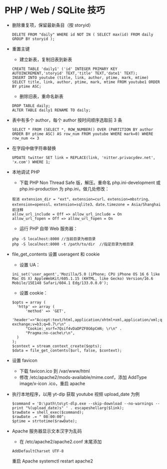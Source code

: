 # PHP / Web / SQLite 技巧

- 删除重复项，保留最新条目（按 storyid）
  ```
  DELETE FROM "daily" WHERE id NOT IN ( SELECT max(id) FROM daily GROUP BY storyid );
  ```

- 重置主键
  - 建立新表，复制旧表到新表
  ```
  CREATE TABLE 'daily1' ('id' INTEGER PRIMARY KEY AUTOINCREMENT,'storyid' TEXT,'title' TEXT,'date1' TEXT);
  INSERT INTO youtube (title, link, author, ptime, mark, mtime) SELECT title, link, author, ptime, mark, mtime FROM youtube1 ORDER BY ptime ASC;
  ```
  - 删除旧表，重命名新表
  ```
  DROP TABLE daily;
  ALTER TABLE daily1 RENAME TO daily;
  ```

- 表中有多个 author，每个 author 按时间顺序选取前 3 条
  ```
  SELECT * FROM (SELECT *, ROW_NUMBER() OVER (PARTITION BY author ORDER BY ptime ASC) AS row_num FROM youtube WHERE mark=0) WHERE row_num <= 3
  ```

- 在字段中做字符串替换
  ```
  UPDATE twitter SET link = REPLACE(link, 'nitter.privacydev.net', 'x.com') WHERE 1;
  ```

- 本地调试 PHP

  - 下载 PHP Non Thread Safe 版，解压。重命名 php.ini-development 或 php.ini-production 为 php.ini，做几处修改：

  ```
  取消 extension_dir = "ext"、extension=curl、extension=mbstring、extension=openssl、extension=sqlite3、date.timezone = Asia/Shanghai 前注释
  allow_url_include = Off => allow_url_include = On
  allow_url_fopen = Off => allow_url_fopen = On
  ```

  - 运行 PHP 自带 Web 服务器：

  ```
  php -S localhost:8000 //当前目录为根目录
  php -S localhost:8000 -t /path/to/dir  //指定目录为根目录
  ```

- file_get_contents 设置 useragent 和 cookie

  - 设置 UA：

  ```
  ini_set('user_agent','Mozilla/5.0 (iPhone; CPU iPhone OS 16_6 like Mac OS X) AppleWebKit/605.1.15 (KHTML, like Gecko) Version/16.6 Mobile/15E148 Safari/604.1 Edg/133.0.0.0');
  ```

  - 设置 cookie：

  ```
  $opts = array (
  	'http' => array (
  		'method' => 'GET',
  		'header'=>"Accept:text/html,application/xhtml+xml,application/xml;q=0.9,image/avif,image/webp,image/apng,*/*;q=0.8,application/signed-exchange;v=b3;q=0.7\r\n" .
  		"Cookie:_xsrf=7Qsif4vDaDPZF8G6pCmN; \r\n" .
  		"Pragma:no-cache\r\n",
  	)
  );
  $context = stream_context_create($opts);
  $data = file_get_contents($url, false, $context);
  ```

- 设置 favicon
  - 下载 favicon.ico 到 /var/www/html
  - 修改 /etc/apache2/mods-available/mime.conf，添加 AddType image/x-icon .ico，重启 apache

- 执行本地程序，以用 yt-dlp 获取 youtube 视频 upload_date 为例
  ```
  $command = 'D:\path\to\yt-dlp.exe --skip-download --no-warnings --print "%(upload_date)s" ' . escapeshellarg($link);
  $rawDate = shell_exec($command);
  $rawDate .= " 08:00:00";
  $ptime = strtotime($rawDate);
  ```

- Apache 服务器显示文本汉字为乱码
  - 在 /etc/apache2/apache2.conf 末尾添加
  ```
  AddDefaultCharset UTF-8
  ```
  重启 Apache systemctl restart apache2

